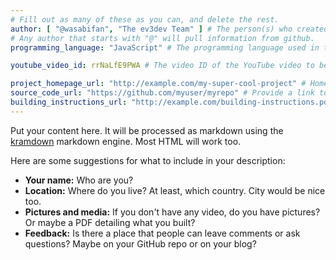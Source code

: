 ```yaml
---
# Fill out as many of these as you can, and delete the rest.
author: [ "@wasabifan", "The ev3dev Team" ] # The person(s) who created this project. 
# Any author that starts with "@" will pull information from github.
programming_language: "JavaScript" # The programming language used in this project

youtube_video_id: rrNaLfE9PWA # The video ID of the YouTube video to be displayed with this post

project_homepage_url: "http://example.com/my-super-cool-project" # Homepage for this project
source_code_url: "https://github.com/myuser/myrepo" # Provide a link to your code
building_instructions_url: "http://example.com/building-instructions.pdf" # how to build the model out of LEGO (*not* how to build the source code)
---
```


Put your content here. It will be processed as markdown using the 
[kramdown](http://kramdown.gettalong.org/syntax.html) markdown engine.
Most HTML will work too.

Here are some suggestions for what to include in your description:

- **Your name:** Who are you?
- **Location:** Where do you live? At least, which country. City would be nice too.
- **Pictures and media:** If you don't have any video, do you have pictures? Or maybe a PDF detailing what you built?
- **Feedback:** Is there a place that people can leave comments or ask questions? Maybe on your GitHub repo or on your blog?
